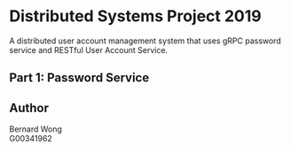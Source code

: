 # Distributed Systems Project 2019

A distributed user account management system that uses gRPC password 
service and RESTful User Account Service.

## Part 1: Password Service

## Author

Bernard Wong  
G00341962
